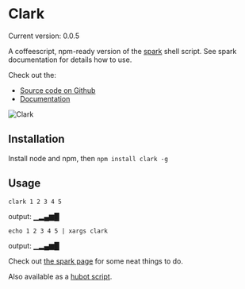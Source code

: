 Clark
=====

Current version: 0.0.5

A coffeescript, npm-ready version of the [spark](https://github.com/holman/spark)
shell script. See spark documentation for details how to use.

Check out the:

* [Source code on Github](https://github.com/ajacksified/Clark/)
* [Documentation](https://ajacksified.github.com/Clark/)

![Clark](http://3.bp.blogspot.com/_-gVIsw8A1eI/TQoX8ONKImI/AAAAAAAAAJY/1HLqqXStGvY/s1600/clark-griswold.jpg)

Installation
------------

Install node and npm, then `npm install clark -g`


Usage
-----

    clark 1 2 3 4 5

output: ▁▂▄▆█

    echo 1 2 3 4 5 | xargs clark

output: ▁▂▄▆█

Check out [the spark page](https://github.com/holman/spark/wiki/Wicked-Cool-Usage) for some neat things to do.

Also available as a [hubot script](https://github.com/github/hubot-scripts).
